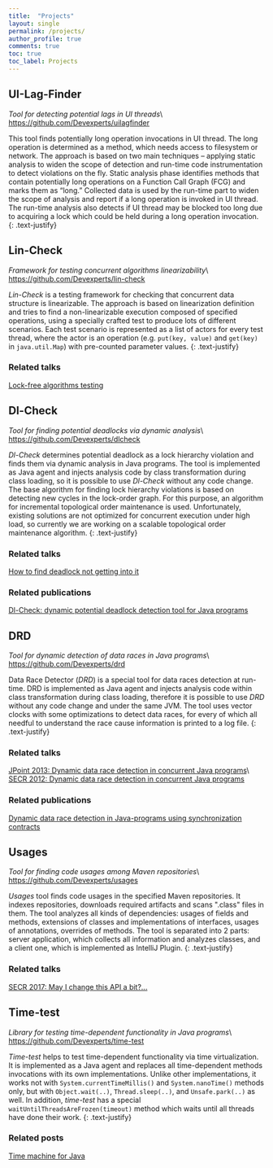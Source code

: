 ```yaml
---
title:  "Projects"
layout: single
permalink: /projects/
author_profile: true
comments: true
toc: true
toc_label: Projects
---
```


## UI-Lag-Finder
*Tool for detecting potential lags in UI threads*\\
<https://github.com/Devexperts/uilagfinder>

This tool finds potentially long operation invocations in UI thread. The long operation is determined as a method, which needs access to filesystem or network. The approach is based on two main techniques – applying static analysis to widen the scope of detection and run-time code instrumentation to detect violations on the fly. Static analysis phase identifies methods that contain potentially long operations on a Function Call Graph (FCG) and marks them as “long.” Collected data is used by the run-time part to widen the scope of analysis and report if a long operation is invoked in UI thread. The run-time analysis also detects if UI thread may be blocked too long due to acquiring a lock which could be held during a long operation invocation.
{: .text-justify}



## Lin-Check
*Framework for testing concurrent algorithms linearizability*\\
<https://github.com/Devexperts/lin-check>

*Lin-Check* is a testing framework for checking that concurrent data structure is linearizable. The approach is based on linearization definition and tries to find a non-linearizable execution composed of specified operations, using a specially crafted test to produce lots of different scenarios. Each test scenario is represented as a list of actors for every test thread, where the actor is an operation (e.g. `put(key, value)` and `get(key)` in `java.util.Map`) with pre-counted parameter values.
{: .text-justify}

### Related talks
[Lock-free algorithms testing](http://nkoval.info/talks/#lock_free_algorithms_testing)



## Dl-Check
*Tool for finding potential deadlocks via dynamic analysis*\\
<https://github.com/Devexperts/dlcheck>

*Dl-Check* determines potential deadlock as a lock hierarchy violation and finds them via dynamic analysis in Java programs. The tool is implemented as Java agent and injects analysis code by class transformation during class loading, so it is possible to use *Dl-Check* without any code change. The base algorithm for finding lock hierarchy violations is based on detecting new cycles in the lock-order graph. For this purpose, an algorithm for incremental topological order maintenance is used. Unfortunately, existing solutions are not optimized for concurrent execution under high load, so currently we are working on a scalable topological order maintenance algorithm.
{: .text-justify}

### Related talks
[How to find deadlock not getting into it](http://nkoval.info/talks/#dl_check)

### Related publications
[Dl-Check: dynamic potential deadlock detection tool for Java programs](/publications/#dl_check_17)



## DRD
*Tool for dynamic detection of data races in Java programs*\\
<https://github.com/Devexperts/drd>

Data Race Detector (*DRD*) is a special tool for data races detection at run-time. DRD is implemented as Java agent and injects analysis code within class transformation during class loading, therefore it is possible to use *DRD* without any code change and under the same JVM. The tool uses vector clocks with some optimizations to detect data races, for every of which all needful to understand the race cause information is printed to a log file.
{: .text-justify}

### Related talks
[JPoint 2013: Dynamic data race detection in concurrent Java programs](http://2013.jpoint.ru/talks/18)\\
[SECR 2012: Dynamic data race detection in concurrent Java programs](http://2012.secr.ru/lang/ru-ru/talks/dynamic-data-race-detection-in-concurrent-java-programs)

### Related publications
[Dynamic data race detection in Java-programs using synchronization contracts](/publications/#drd_13)



## Usages
*Tool for finding code usages among Maven repositories*\\
<https://github.com/Devexperts/usages>

*Usages* tool finds code usages in the specified Maven repositories. It indexes repositories, downloads required artifacts and scans ".class" files in them. The tool analyzes all kinds of dependencies: usages of fields and methods, extensions of classes and implementations of interfaces, usages of annotations, overrides of methods. The tool is separated into 2 parts: server application, which collects all information and analyzes classes, and a client one, which is implemented as IntelliJ Plugin. 
{: .text-justify}

### Related talks
[SECR 2017: May I change this API a bit?...](http://2017.secr.ru/program/submitted-presentations/may-i-change-this-api-a-bit)



## Time-test
*Library for testing time-dependent functionality in Java programs*\\
<https://github.com/Devexperts/time-test>

*Time-test* helps to test time-dependent functionality via time virtualization. It is implemented as a Java agent and replaces all time-dependent methods invocations with its own implementations. Unlike other implementations, it works not with `System.currentTimeMillis()` and `System.nanoTime()` methods only, but with `Object.wait(..)`, `Thread.sleep(..)`, and `Unsafe.park(..)` as well. In addition, *time-test* has a special `waitUntilThreadsAreFrozen(timeout)` method which waits until all threads have done their work. 
{: .text-justify}

### Related posts
[Time machine for Java](http://nkoval.info/blog/time-machine-for-java)
